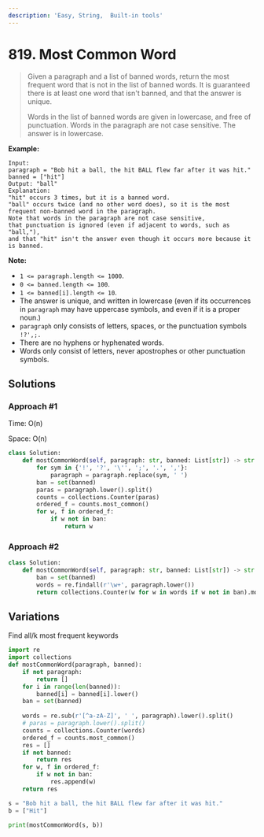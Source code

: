 ```yaml
---
description: 'Easy, String,  Built-in tools'
---
```


# 819. Most Common Word

> Given a paragraph and a list of banned words, return the most frequent word that is not in the list of banned words.  It is guaranteed there is at least one word that isn't banned, and that the answer is unique.
>
> Words in the list of banned words are given in lowercase, and free of punctuation.  Words in the paragraph are not case sensitive.  The answer is in lowercase.

**Example:**

```text
Input: 
paragraph = "Bob hit a ball, the hit BALL flew far after it was hit."
banned = ["hit"]
Output: "ball"
Explanation: 
"hit" occurs 3 times, but it is a banned word.
"ball" occurs twice (and no other word does), so it is the most frequent non-banned word in the paragraph. 
Note that words in the paragraph are not case sensitive,
that punctuation is ignored (even if adjacent to words, such as "ball,"), 
and that "hit" isn't the answer even though it occurs more because it is banned.
```

**Note:**

* `1 <= paragraph.length <= 1000`.
* `0 <= banned.length <= 100`.
* `1 <= banned[i].length <= 10`.
* The answer is unique, and written in lowercase \(even if its occurrences in `paragraph` may have uppercase symbols, and even if it is a proper noun.\)
* `paragraph` only consists of letters, spaces, or the punctuation symbols `!?',;.`
* There are no hyphens or hyphenated words.
* Words only consist of letters, never apostrophes or other punctuation symbols.

## Solutions

### Approach \#1

Time: O\(n\)

Space: O\(n\)

```python
class Solution:
    def mostCommonWord(self, paragraph: str, banned: List[str]) -> str:
        for sym in {'!', '?', '\'', ';', '.', ','}:
            paragraph = paragraph.replace(sym, ' ')
        ban = set(banned)
        paras = paragraph.lower().split()
        counts = collections.Counter(paras)
        ordered_f = counts.most_common()
        for w, f in ordered_f:
            if w not in ban:
                return w
```

### Approach \#2

```python
class Solution:
    def mostCommonWord(self, paragraph: str, banned: List[str]) -> str:
        ban = set(banned)
        words = re.findall(r'\w+', paragraph.lower())
        return collections.Counter(w for w in words if w not in ban).most_common(1)[0][0]
```

## Variations

Find all/k most frequent keywords

```python
import re
import collections
def mostCommonWord(paragraph, banned):
    if not paragraph:
        return []
    for i in range(len(banned)):
        banned[i] = banned[i].lower()
    ban = set(banned)
        
    words = re.sub(r'[^a-zA-Z]', ' ', paragraph).lower().split()
    # paras = paragraph.lower().split()
    counts = collections.Counter(words)
    ordered_f = counts.most_common()
    res = []
    if not banned:
        return res
    for w, f in ordered_f:
        if w not in ban:
            res.append(w)
    return res

s = "Bob hit a ball, the hit BALL flew far after it was hit."
b = ["Hit"]

print(mostCommonWord(s, b))
```

